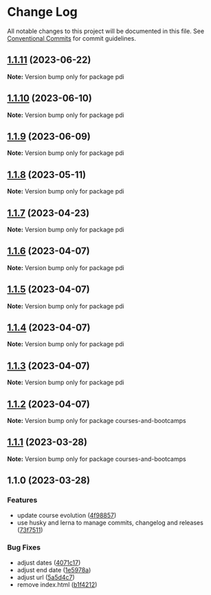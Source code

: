 # Change Log

All notable changes to this project will be documented in this file.
See [Conventional Commits](https://conventionalcommits.org) for commit guidelines.

## [1.1.11](https://github.com/amaralc/personal-development-index/compare/pdi@1.1.10...pdi@1.1.11) (2023-06-22)

**Note:** Version bump only for package pdi





## [1.1.10](https://github.com/amaralc/personal-development-index/compare/pdi@1.1.9...pdi@1.1.10) (2023-06-10)

**Note:** Version bump only for package pdi





## [1.1.9](https://github.com/amaralc/personal-development-index/compare/pdi@1.1.8...pdi@1.1.9) (2023-06-09)

**Note:** Version bump only for package pdi





## [1.1.8](https://github.com/amaralc/personal-development-index/compare/pdi@1.1.7...pdi@1.1.8) (2023-05-11)

**Note:** Version bump only for package pdi





## [1.1.7](https://github.com/amaralc/personal-development-index/compare/pdi@1.1.6...pdi@1.1.7) (2023-04-23)

**Note:** Version bump only for package pdi





## [1.1.6](https://github.com/amaralc/personal-development-index/compare/pdi@1.1.5...pdi@1.1.6) (2023-04-07)

**Note:** Version bump only for package pdi





## [1.1.5](https://github.com/amaralc/personal-development-index/compare/pdi@1.1.4...pdi@1.1.5) (2023-04-07)

**Note:** Version bump only for package pdi





## [1.1.4](https://github.com/amaralc/personal-development-index/compare/pdi@1.1.3...pdi@1.1.4) (2023-04-07)

**Note:** Version bump only for package pdi





## [1.1.3](https://github.com/amaralc/personal-development-index/compare/pdi@1.1.2...pdi@1.1.3) (2023-04-07)

**Note:** Version bump only for package pdi





## [1.1.2](https://github.com/amaralc/courses-and-bootcamps/compare/courses-and-bootcamps@1.1.1...courses-and-bootcamps@1.1.2) (2023-04-07)

**Note:** Version bump only for package courses-and-bootcamps





## [1.1.1](https://github.com/amaralc/courses-and-bootcamps/compare/courses-and-bootcamps@1.1.0...courses-and-bootcamps@1.1.1) (2023-03-28)

**Note:** Version bump only for package courses-and-bootcamps





## 1.1.0 (2023-03-28)


### Features

* update course evolution ([4f98857](https://github.com/amaralc/courses-and-bootcamps/commit/4f988576f20247dda4d74d2fb8bacfd8aa077a95))
* use husky and lerna to manage commits, changelog and releases ([73f7511](https://github.com/amaralc/courses-and-bootcamps/commit/73f7511458f78269cdbb51b62da993ae4b030e51))


### Bug Fixes

* adjust dates ([4071c17](https://github.com/amaralc/courses-and-bootcamps/commit/4071c17c86c0ab9168f9517509d093555c9db32a))
* adjust end date ([1e5978a](https://github.com/amaralc/courses-and-bootcamps/commit/1e5978a895b2d44f6bdc7b484a8fe60ffa0dc3bf))
* adjust url ([5a5d4c7](https://github.com/amaralc/courses-and-bootcamps/commit/5a5d4c7f503740e63f7e17c918a7f81ef697b361))
* remove index.html ([b1f4212](https://github.com/amaralc/courses-and-bootcamps/commit/b1f4212702c2373fe435c76b27d2a3e18135872c))
